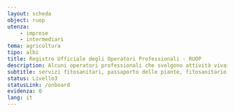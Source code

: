 ```yaml
---
layout: scheda
object: ruop
utenza:
    - imprese
    - intermediari
tema: agricoltura
tipo: albi
title: Registro Ufficiale degli Operatori Professionali - RUOP
description: Alcuni operatori professionali che svolgono attività vivaistica o sementiera devono iscriversi al RUOP tenuto dai Servizi Fitosanitari Regionali
subtitle: servizi fitosanitari, passaporto delle piante, fitosanitario, certificato fitosanitario
status: Livello3
statusLink: /onboard
evidenza: 0
lang: it
---
```

